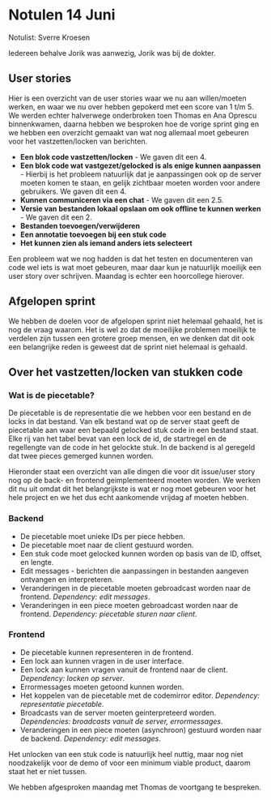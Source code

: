 # Notulen 14 Juni

Notulist: Sverre Kroesen

Iedereen behalve Jorik was aanwezig, Jorik was bij de dokter.

## User stories
Hier is een overzicht van de user stories waar we nu aan willen/moeten werken, en waar we nu over hebben gepokerd met een score van 1 t/m 5. We werden echter halverwege onderbroken toen Thomas en Ana Oprescu binnenkwamen, daarna hebben we besproken hoe de vorige sprint ging en we hebben een overzicht gemaakt van wat nog allemaal moet gebeuren voor het vastzetten/locken van berichten.

- **Een blok code vastzetten/locken** - We gaven dit een 4.
- **Een blok code wat vastgezet/gelocked is als enige kunnen aanpassen** - Hierbij is het probleem natuurlijk dat je aanpassingen ook op de server moeten komen te staan, en gelijk zichtbaar moeten worden voor andere gebruikers. We gaven dit een 4.
- **Kunnen communiceren via een chat** - We gaven dit een 2.5.
- **Versie van bestanden lokaal opslaan om ook offline te kunnen werken** - We gaven dit een 2.
- **Bestanden toevoegen/verwijderen**
- **Een annotatie toevoegen bij een stuk code**
- **Het kunnen zien als iemand anders iets selecteert**

Een probleem wat we nog hadden is dat het testen en documenteren van code wel iets is wat moet gebeuren, maar daar kun je natuurlijk moeilijk een user story over schrijven. Maandag is echter een hoorcollege hierover.

## Afgelopen sprint
We hebben de doelen voor de afgelopen sprint niet helemaal gehaald, het is nog de vraag waarom. Het is wel zo dat de moeilijke problemen moeilijk te verdelen zijn tussen een grotere groep mensen, en we denken dat dit ook een belangrijke reden is geweest dat de sprint niet helemaal is gehaald.

## Over het vastzetten/locken van stukken code

### Wat is de piecetable?
De piecetable is de representatie die we hebben voor een bestand en de locks in dat bestand. Van elk bestand wat op de server staat geeft de piecetable aan waar een bepaald gelocked stuk code in een bestand staat. Elke rij van het tabel bevat van een lock de id, de startregel en de regellengte van de code in het gelockte stuk. In de backend is al geregeld dat twee pieces gemerged kunnen worden.

Hieronder staat een overzicht van alle dingen die voor dit issue/user story nog op de back- en frontend geimplementeerd moeten worden. We werken dit nu uit omdat dit het belangrijkste is wat er nog moet gebeuren voor het hele project en we het dus echt aankomende vrijdag af moeten hebben.

### Backend
- De piecetable moet unieke IDs per piece hebben.
- De piecetable moet naar de client gestuurd worden.
- Een stuk code moet gelocked kunnen worden op basis van de ID, offset, en lengte.
- Edit messages - berichten die aanpassingen in bestanden aangeven ontvangen en interpreteren.
- Veranderingen in de piecetable moeten gebroadcast worden naar de frontend. *Dependency: edit messages*.
- Veranderingen in een piece moeten gebroadcast worden naar de frontend. *Dependency: piecetable sturen naar client*.

### Frontend
- De piecetable kunnen representeren in de frontend.
- Een lock aan kunnen vragen in de user interface.
- Een lock aan kunnen vragen vanuit de frontend naar de client. *Dependency: locken op server*.
- Errormessages moeten getoond kunnen worden.
- Het koppelen van de piecetable met de codemirror editor. *Dependency: representatie piecetable*.
- Broadcasts van de server moeten geinterpreteerd worden. *Dependencies: broadcasts vanuit de server, errormessages*.
- Veranderingen in een piece moeten (asynchroon) gestuurd worden naar de backend. *Dependency: edit messages*.

Het unlocken van een stuk code is natuurlijk heel nuttig, maar nog niet noodzakelijk voor de demo of voor een minimum viable product, daarom staat het er niet tussen.

We hebben afgesproken maandag met Thomas de voortgang te bespreken.
